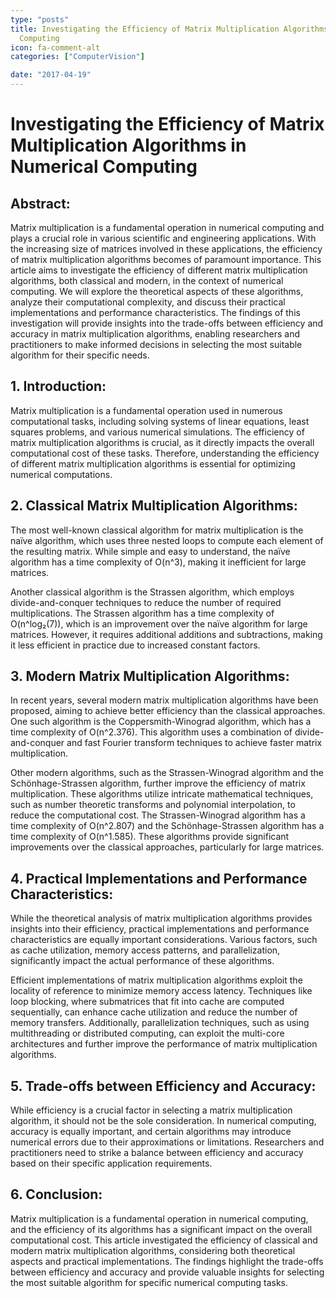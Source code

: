 ```yaml
---
type: "posts"
title: Investigating the Efficiency of Matrix Multiplication Algorithms in Numerical
  Computing
icon: fa-comment-alt
categories: ["ComputerVision"]

date: "2017-04-19"
---
```




# Investigating the Efficiency of Matrix Multiplication Algorithms in Numerical Computing

## Abstract:
Matrix multiplication is a fundamental operation in numerical computing and plays a crucial role in various scientific and engineering applications. With the increasing size of matrices involved in these applications, the efficiency of matrix multiplication algorithms becomes of paramount importance. This article aims to investigate the efficiency of different matrix multiplication algorithms, both classical and modern, in the context of numerical computing. We will explore the theoretical aspects of these algorithms, analyze their computational complexity, and discuss their practical implementations and performance characteristics. The findings of this investigation will provide insights into the trade-offs between efficiency and accuracy in matrix multiplication algorithms, enabling researchers and practitioners to make informed decisions in selecting the most suitable algorithm for their specific needs.

## 1. Introduction:
Matrix multiplication is a fundamental operation used in numerous computational tasks, including solving systems of linear equations, least squares problems, and various numerical simulations. The efficiency of matrix multiplication algorithms is crucial, as it directly impacts the overall computational cost of these tasks. Therefore, understanding the efficiency of different matrix multiplication algorithms is essential for optimizing numerical computations.

## 2. Classical Matrix Multiplication Algorithms:
The most well-known classical algorithm for matrix multiplication is the naïve algorithm, which uses three nested loops to compute each element of the resulting matrix. While simple and easy to understand, the naïve algorithm has a time complexity of O(n^3), making it inefficient for large matrices.

Another classical algorithm is the Strassen algorithm, which employs divide-and-conquer techniques to reduce the number of required multiplications. The Strassen algorithm has a time complexity of O(n^log₂(7)), which is an improvement over the naïve algorithm for large matrices. However, it requires additional additions and subtractions, making it less efficient in practice due to increased constant factors.

## 3. Modern Matrix Multiplication Algorithms:
In recent years, several modern matrix multiplication algorithms have been proposed, aiming to achieve better efficiency than the classical approaches. One such algorithm is the Coppersmith-Winograd algorithm, which has a time complexity of O(n^2.376). This algorithm uses a combination of divide-and-conquer and fast Fourier transform techniques to achieve faster matrix multiplication.

Other modern algorithms, such as the Strassen-Winograd algorithm and the Schönhage-Strassen algorithm, further improve the efficiency of matrix multiplication. These algorithms utilize intricate mathematical techniques, such as number theoretic transforms and polynomial interpolation, to reduce the computational cost. The Strassen-Winograd algorithm has a time complexity of O(n^2.807) and the Schönhage-Strassen algorithm has a time complexity of O(n^1.585). These algorithms provide significant improvements over the classical approaches, particularly for large matrices.

## 4. Practical Implementations and Performance Characteristics:
While the theoretical analysis of matrix multiplication algorithms provides insights into their efficiency, practical implementations and performance characteristics are equally important considerations. Various factors, such as cache utilization, memory access patterns, and parallelization, significantly impact the actual performance of these algorithms.

Efficient implementations of matrix multiplication algorithms exploit the locality of reference to minimize memory access latency. Techniques like loop blocking, where submatrices that fit into cache are computed sequentially, can enhance cache utilization and reduce the number of memory transfers. Additionally, parallelization techniques, such as using multithreading or distributed computing, can exploit the multi-core architectures and further improve the performance of matrix multiplication algorithms.

## 5. Trade-offs between Efficiency and Accuracy:
While efficiency is a crucial factor in selecting a matrix multiplication algorithm, it should not be the sole consideration. In numerical computing, accuracy is equally important, and certain algorithms may introduce numerical errors due to their approximations or limitations. Researchers and practitioners need to strike a balance between efficiency and accuracy based on their specific application requirements.

## 6. Conclusion:
Matrix multiplication is a fundamental operation in numerical computing, and the efficiency of its algorithms has a significant impact on the overall computational cost. This article investigated the efficiency of classical and modern matrix multiplication algorithms, considering both theoretical aspects and practical implementations. The findings highlight the trade-offs between efficiency and accuracy and provide valuable insights for selecting the most suitable algorithm for specific numerical computing tasks.